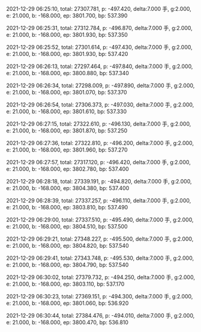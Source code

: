 2021-12-29 06:25:10, total: 27307.781, p: -497.420, delta:7.000 手, g:2.000, e: 21.000, b: -168.000, ep: 3801.700, bp: 537.390

2021-12-29 06:25:31, total: 27312.784, p: -496.870, delta:7.000 手, g:2.000, e: 21.000, b: -168.000, ep: 3801.930, bp: 537.350

2021-12-29 06:25:52, total: 27301.614, p: -497.430, delta:7.000 手, g:2.000, e: 21.000, b: -168.000, ep: 3801.930, bp: 537.420

2021-12-29 06:26:13, total: 27297.464, p: -497.840, delta:7.000 手, g:2.000, e: 21.000, b: -168.000, ep: 3800.880, bp: 537.340

2021-12-29 06:26:34, total: 27298.009, p: -497.890, delta:7.000 手, g:2.000, e: 21.000, b: -168.000, ep: 3801.070, bp: 537.370

2021-12-29 06:26:54, total: 27306.373, p: -497.030, delta:7.000 手, g:2.000, e: 21.000, b: -168.000, ep: 3801.610, bp: 537.330

2021-12-29 06:27:15, total: 27322.610, p: -496.130, delta:7.000 手, g:2.000, e: 21.000, b: -168.000, ep: 3801.870, bp: 537.250

2021-12-29 06:27:36, total: 27322.810, p: -496.200, delta:7.000 手, g:2.000, e: 21.000, b: -168.000, ep: 3801.960, bp: 537.270

2021-12-29 06:27:57, total: 27317.120, p: -496.420, delta:7.000 手, g:2.000, e: 21.000, b: -168.000, ep: 3802.780, bp: 537.400

2021-12-29 06:28:18, total: 27339.191, p: -494.820, delta:7.000 手, g:2.000, e: 21.000, b: -168.000, ep: 3804.380, bp: 537.400

2021-12-29 06:28:39, total: 27337.257, p: -496.110, delta:7.000 手, g:2.000, e: 21.000, b: -168.000, ep: 3803.810, bp: 537.490

2021-12-29 06:29:00, total: 27337.510, p: -495.490, delta:7.000 手, g:2.000, e: 21.000, b: -168.000, ep: 3804.510, bp: 537.500

2021-12-29 06:29:21, total: 27348.227, p: -495.500, delta:7.000 手, g:2.000, e: 21.000, b: -168.000, ep: 3804.820, bp: 537.540

2021-12-29 06:29:41, total: 27343.748, p: -495.530, delta:7.000 手, g:2.000, e: 21.000, b: -168.000, ep: 3804.790, bp: 537.540

2021-12-29 06:30:02, total: 27379.732, p: -494.250, delta:7.000 手, g:2.000, e: 21.000, b: -168.000, ep: 3803.110, bp: 537.170

2021-12-29 06:30:23, total: 27369.151, p: -494.300, delta:7.000 手, g:2.000, e: 21.000, b: -168.000, ep: 3801.060, bp: 536.920

2021-12-29 06:30:44, total: 27384.476, p: -494.010, delta:7.000 手, g:2.000, e: 21.000, b: -168.000, ep: 3800.470, bp: 536.810